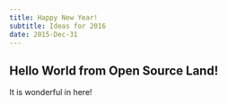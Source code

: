```yaml
---
title: Happy New Year!
subtitle: Ideas for 2016
date: 2015-Dec-31
---
```

## Hello World from Open Source Land!

It is wonderful in here!
